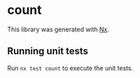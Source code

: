 # count

This library was generated with [Nx](https://nx.dev).

## Running unit tests

Run `nx test count` to execute the unit tests.

